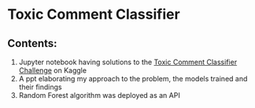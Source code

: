 # Toxic Comment Classifier

## Contents:
1. Jupyter notebook having solutions to the [Toxic Comment Classifier Challenge](https://www.kaggle.com/c/jigsaw-toxic-comment-classification-challenge/data) on Kaggle
2. A ppt elaborating my approach to the problem, the models trained and their findings
3. Random Forest algorithm was deployed as an API
